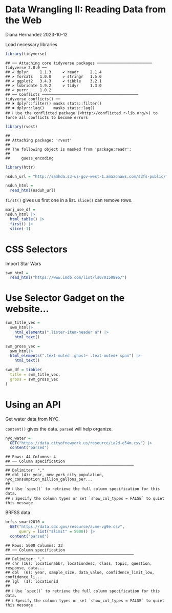 Data Wrangling II: Reading Data from the Web
================
Diana Hernandez
2023-10-12

Load necessary libraries

``` r
library(tidyverse)
```

    ## ── Attaching core tidyverse packages ──────────────────────── tidyverse 2.0.0 ──
    ## ✔ dplyr     1.1.3     ✔ readr     2.1.4
    ## ✔ forcats   1.0.0     ✔ stringr   1.5.0
    ## ✔ ggplot2   3.4.3     ✔ tibble    3.2.1
    ## ✔ lubridate 1.9.2     ✔ tidyr     1.3.0
    ## ✔ purrr     1.0.2     
    ## ── Conflicts ────────────────────────────────────────── tidyverse_conflicts() ──
    ## ✖ dplyr::filter() masks stats::filter()
    ## ✖ dplyr::lag()    masks stats::lag()
    ## ℹ Use the conflicted package (<http://conflicted.r-lib.org/>) to force all conflicts to become errors

``` r
library(rvest)
```

    ## 
    ## Attaching package: 'rvest'
    ## 
    ## The following object is masked from 'package:readr':
    ## 
    ##     guess_encoding

``` r
library(httr)
```

``` r
nsduh_url = "http://samhda.s3-us-gov-west-1.amazonaws.com/s3fs-public/field-uploads/2k15StateFiles/NSDUHsaeShortTermCHG2015.htm"

nsduh_html = 
  read_html(nsduh_url)
```

`first()` gives us first one in a list. `slice()` can remove rows.

``` r
marj_use_df =
nsduh_html |>
  html_table() |>
  first() |>
  slice(-1)
```

# CSS Selectors

Import Star Wars

``` r
swm_html = 
  read_html("https://www.imdb.com/list/ls070150896/")
```

# Use Selector Gadget on the website…

``` r
swm_title_vec = 
  swm_html|>
    html_elements(".lister-item-header a") |>
    html_text()

swm_gross_vec = 
  swm_html|>
  html_elements(".text-muted .ghost~ .text-muted+ span") |>
    html_text()

swm_df = tibble(
  title = swm_title_vec,
  gross = swm_gross_vec
)
```

# Using an API

Get water data from NYC.

`content()` gives the data. `parsed` will help organize.

``` r
nyc_water = 
  GET("https://data.cityofnewyork.us/resource/ia2d-e54m.csv") |> 
  content("parsed")
```

    ## Rows: 44 Columns: 4
    ## ── Column specification ────────────────────────────────────────────────────────
    ## Delimiter: ","
    ## dbl (4): year, new_york_city_population, nyc_consumption_million_gallons_per...
    ## 
    ## ℹ Use `spec()` to retrieve the full column specification for this data.
    ## ℹ Specify the column types or set `show_col_types = FALSE` to quiet this message.

BRFSS data

``` r
brfss_smart2010 = 
  GET("https://data.cdc.gov/resource/acme-vg9e.csv",
      query = list("$limit" = 5000)) |> 
  content("parsed")
```

    ## Rows: 5000 Columns: 23
    ## ── Column specification ────────────────────────────────────────────────────────
    ## Delimiter: ","
    ## chr (16): locationabbr, locationdesc, class, topic, question, response, data...
    ## dbl  (6): year, sample_size, data_value, confidence_limit_low, confidence_li...
    ## lgl  (1): locationid
    ## 
    ## ℹ Use `spec()` to retrieve the full column specification for this data.
    ## ℹ Specify the column types or set `show_col_types = FALSE` to quiet this message.
